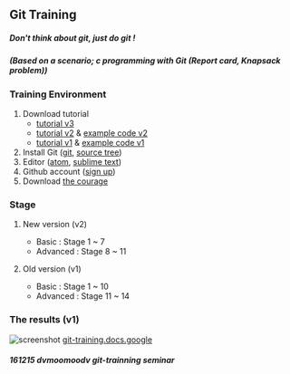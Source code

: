 ## Git Training

##### Don't think about git, just do git !
##### (Based on a scenario; c programming with Git (Report card, Knapsack problem))
### Training Environment

1. Download tutorial
    - [tutorial v3](https://www.dropbox.com/s/jwpkfn5c8d1z74y/Git-training-v3.pdf?dl=1&pv=1)
    - [tutorial v2](https://www.dropbox.com/s/6o5sfs1iyd9cxdq/Git-training-v2.pdf?dl=1&pv=1) & [example code v2](https://www.dropbox.com/sh/3ywkargf9xzcfoi/AAC63uvN4eQBQhT_1m4GmCMLa?dl=1&pv=1)
    - [tutorial v1](https://www.dropbox.com/s/0bplreunw6vf69p/Git-training.pdf?dl=1&pv=1) & [example code v1](https://www.dropbox.com/sh/9q2emkhxmyckoj6/AAA_H55BVhfRvGHOs9j7l9N2a?dl=1&pv=1)
2. Install Git ([git](https://git-scm.com/downloads), [source tree](https://www.sourcetreeapp.com))
3. Editor ([atom](https://atom.io/), [sublime text](https://www.sublimetext.com/3))
4. Github account ([sign up](https://github.com/join))
5. Download [the courage](https://www.dropbox.com/s/36ifeasvhhshqj8/you_can_do_git?dl=1&pv=1)

### Stage
1. New version (v2)
    - Basic : Stage 1 ~ 7
    - Advanced : Stage 8 ~ 11

2. Old version (v1)
    - Basic : Stage 1 ~ 10
    - Advanced : Stage 11 ~ 14

### The results (v1)
![screenshot](img/results_20160327.png)
[git-training.docs.google](https://docs.google.com/spreadsheets/d/1uPMCOKISMgj_svsoxG1LF1RbozA9RMKfx7h9vT80Atc/edit#gid=0)

##### 161215 dvmoomoodv git-trainning seminar
